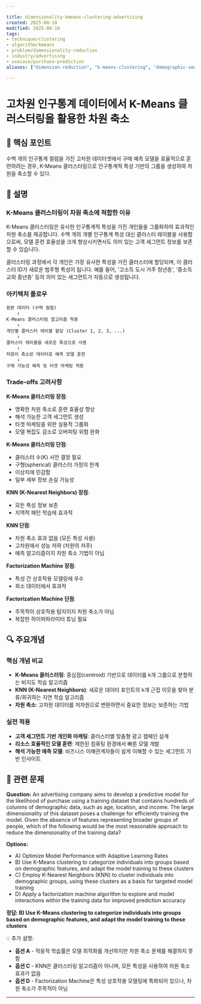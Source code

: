 ```yaml
---

title: dimensionality-kmeans-clustering-advertising
created: 2025-08-18
modified: 2025-08-18
tags:
- technique/clustering
- algorithm/kmeans
- problem/dimensionality-reduction
- industry/advertising
- usecase/purchase-prediction
aliases: ["dimension-reduction", "k-means-clustering", "demographic-segmentation"]

---
```


# 고차원 인구통계 데이터에서 K-Means 클러스터링을 활용한 차원 축소

## 🎯 핵심 포인트

수백 개의 인구통계 컬럼을 가진 고차원 데이터셋에서 구매 예측 모델을 효율적으로 훈련하려는 경우, K-Means 클러스터링으로 인구통계적 특성 기반의 그룹을 생성하여 차원을 축소할 수 있다.

## 📝 설명

### K-Means 클러스터링이 차원 축소에 적합한 이유

K-Means 클러스터링은 유사한 인구통계적 특성을 가진 개인들을 그룹화하여 효과적인 차원 축소를 제공합니다. 수백 개의 개별 인구통계 특성 대신 클러스터 레이블을 사용함으로써, 모델 훈련 효율성을 크게 향상시키면서도 의미 있는 고객 세그먼트 정보를 보존할 수 있습니다.

클러스터링 과정에서 각 개인은 가장 유사한 특성을 가진 클러스터에 할당되며, 이 클러스터 ID가 새로운 범주형 특성이 됩니다. 예를 들어, '고소득 도시 거주 청년층', '중소득 교외 중년층' 등의 의미 있는 세그먼트가 자동으로 생성됩니다.

### 아키텍처 플로우

```
원본 데이터 (수백 컬럼) 
    ↓
K-Means 클러스터링 알고리즘 적용
    ↓
개인별 클러스터 레이블 할당 (Cluster 1, 2, 3, ...)
    ↓
클러스터 레이블을 새로운 특성으로 사용
    ↓
차원이 축소된 데이터로 예측 모델 훈련
    ↓
구매 가능성 예측 및 타겟 마케팅 적용
```

### Trade-offs 고려사항

**K-Means 클러스터링 장점**:
- 명확한 차원 축소로 훈련 효율성 향상
- 해석 가능한 고객 세그먼트 생성
- 타겟 마케팅을 위한 실용적 그룹화
- 모델 복잡도 감소로 오버피팅 위험 완화

**K-Means 클러스터링 단점**:
- 클러스터 수(K) 사전 결정 필요
- 구형(spherical) 클러스터 가정의 한계
- 이상치에 민감함
- 일부 세부 정보 손실 가능성

**KNN (K-Nearest Neighbors) 장점**:
- 모든 특성 정보 보존
- 지역적 패턴 학습에 효과적

**KNN 단점**:
- 차원 축소 효과 없음 (모든 특성 사용)
- 고차원에서 성능 저하 (차원의 저주)
- 예측 알고리즘이지 차원 축소 기법이 아님

**Factorization Machine 장점**:
- 특성 간 상호작용 모델링에 우수
- 희소 데이터에서 효과적

**Factorization Machine 단점**:
- 주목적이 상호작용 탐지이지 차원 축소가 아님
- 복잡한 하이퍼파라미터 튜닝 필요

## 🔍 주요개념

### 핵심 개념 비교

- **K-Means 클러스터링**: 중심점(centroid) 기반으로 데이터를 k개 그룹으로 분할하는 비지도 학습 알고리즘
- **KNN (K-Nearest Neighbors)**: 새로운 데이터 포인트의 k개 근접 이웃을 찾아 분류/회귀하는 지연 학습 알고리즘
- **차원 축소**: 고차원 데이터를 저차원으로 변환하면서 중요한 정보는 보존하는 기법

### 실전 적용

- **고객 세그먼트 기반 개인화 마케팅**: 클러스터별 맞춤형 광고 캠페인 설계
- **리소스 효율적인 모델 훈련**: 제한된 컴퓨팅 환경에서 빠른 모델 개발
- **해석 가능한 예측 모델**: 비즈니스 이해관계자들이 쉽게 이해할 수 있는 세그먼트 기반 인사이트

## 📝 관련 문제

**Question:** An advertising company aims to develop a predictive model for the likelihood of purchase using a training dataset that contains hundreds of columns of demographic data, such as age, location, and income. The large dimensionality of this dataset poses a challenge for efficiently training the model. Given the absence of features representing broader groups of people, which of the following would be the most reasonable approach to reduce the dimensionality of the training data?

**Options:**

- A) Optimize Model Performance with Adaptive Learning Rates
- B) Use K-Means clustering to categorize individuals into groups based on demographic features, and adapt the model training to these clusters
- C) Employ K-Nearest Neighbors (KNN) to cluster individuals into demographic groups, using these clusters as a basis for targeted model training
- D) Apply a factorization machine algorithm to explore and model interactions within the training data for improved prediction accuracy

**정답: B) Use K-Means clustering to categorize individuals into groups based on demographic features, and adapt the model training to these clusters**

💡 추가 설명:

- **옵션 A** - 적응적 학습률은 모델 최적화를 개선하지만 차원 축소 문제를 해결하지 못함
- **옵션 C** - KNN은 클러스터링 알고리즘이 아니며, 모든 특성을 사용하여 차원 축소 효과가 없음
- **옵션 D** - Factorization Machine은 특성 상호작용 모델링에 특화되어 있으나, 차원 축소가 주목적이 아님

---